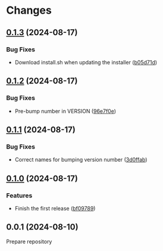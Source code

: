 # Changes

## [0.1.3](https://github.com/prantlf/goup/compare/v0.1.2...v0.1.3) (2024-08-17)

### Bug Fixes

* Download install.sh when updating the installer ([b05d71d](https://github.com/prantlf/goup/commit/b05d71d6e04a74bd7070ef8edd65a87a3a29ddc1))

## [0.1.2](https://github.com/prantlf/goup/compare/v0.1.1...v0.1.2) (2024-08-17)

### Bug Fixes

* Pre-bump number in VERSION ([96e7f0e](https://github.com/prantlf/goup/commit/96e7f0eb493798d22fc1404ee73bae0a3a9dfdcc))

## [0.1.1](https://github.com/prantlf/goup/compare/v0.1.0...v0.1.1) (2024-08-17)

### Bug Fixes

* Correct names for bumping version number ([3d0ffab](https://github.com/prantlf/goup/commit/3d0ffab6090317fb5619a298571782dcf7c37e74))

## [0.1.0](https://github.com/prantlf/goup/compare/v0.0.1...v0.1.0) (2024-08-17)

### Features

* Finish the first release ([bf09789](https://github.com/prantlf/goup/commit/bf097891ae7c1919c150f8d8f62f171adaef865a))

## 0.0.1 (2024-08-10)

Prepare repository
